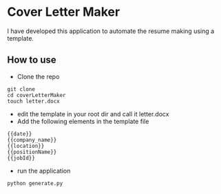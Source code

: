 # Cover Letter Maker

I have developed this application to automate the resume making using a template.

## How to use
- Clone the repo
```
git clone
cd coverLetterMaker
touch letter.docx
```
- edit the template in your root dir and call it letter.docx
- Add the following elements in the template file
```
{{date}}
{{company_name}}
{{location}}
{{positionName}}
{{jobId}}
```
- run the application
 ```
 python generate.py
 ```
